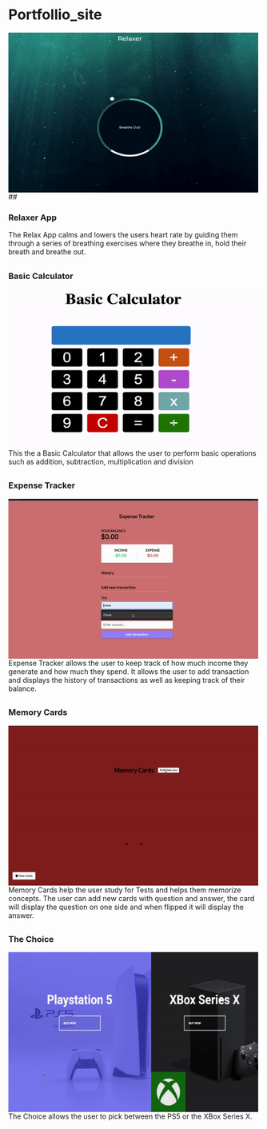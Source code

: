 # Portfollio_site



<p><img align="left" alt="gif" src="https://github.com/Anwar720/Portfolio/blob/main/media/portfolio/images/ezgif.com-gif-maker.gif" width="500" height="320"/></p>


<br>
## <h3>Relaxer App</h3>
The Relax App calms and lowers the users heart rate by guiding them through a series of breathing exercises where they breathe in, hold their breath and breathe out.<br/>


## <h3>Basic Calculator</h3>
<p><img align="left" alt="gif" src="https://github.com/Anwar720/Portfolio/blob/main/media/portfolio/images/calculator.gif" width="500" height="320"/></p>


<br />
This the a Basic Calculator that allows the user to perform basic operations such as addition, subtraction, multiplication and division
<br />

## <h3>Expense Tracker</h3>
<p><img align="left" alt="gif" src="https://github.com/Anwar720/Portfolio/blob/main/media/portfolio/images/expensetracker.gif" width="500" height="320"/></p>


<br />
Expense Tracker allows the user to keep track of how much income they generate and how much they spend. It allows the user to add transaction and displays the history of transactions as well as keeping track of their balance.
<br />

## <h3>Memory Cards</h3>
<p><img align="left" alt="gif" src="https://github.com/Anwar720/Portfolio/blob/main/media/portfolio/images/memorycard.gif" width="500" height="320"/></p>


<br />
Memory Cards help the user study for Tests and helps them memorize concepts. The user can add new cards with question and answer, the card will display the question on one side and when flipped it will display the answer.


<br />

## <h3>The Choice</h3>
<p><img align="left" alt="gif" src="https://github.com/Anwar720/Portfolio/blob/main/media/portfolio/images/choice.gif" width="500" height="320"/></p>


<br />
The Choice allows the user to pick between the PS5 or the XBox Series X.
<br />

